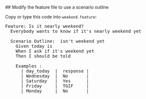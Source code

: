 ## Modify the feature file to use a scenario outline 

Copy or type this code into `weekend.feature`:

<pre class="file" data-filename="weekend.feature" data-target="replace">
Feature: Is it nearly weekend?
  Everybody wants to know if it's nearly weekend yet

  Scenario Outline: <day_today> isn't weekend yet
    Given today is <day_today>
    When I ask if it's weekend yet
    Then I should be told <response>

    Examples :
      | day_today  |  response |
      | Wednesday  |  No       |
      | Saturday   |  Yes      |
      | Friday     |  TGIF     |
      | Monday     |  No       |
       
</pre>

